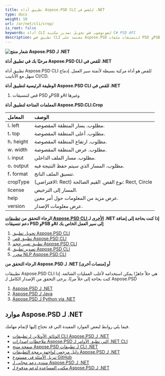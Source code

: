 ```yaml
---
title: تطبيق أداة Aspose.PSD CLI للقص في .NET
type: docs
weight: 10
url: /ar/net/cli/crop/
is_root: false
keywords: أداة CLI لفوتوشوب قص تحويل تصدير مكتبة C# PSD API
description: تطبيق قص CLI معتمد على Aspose.PSD لتنسيقات ملفات PSD وPSB وAI. أتمتة CI/CD بدون كود. يدعم قص الملفات PSD وPSB والتصدير إلى PDF وTIFF وJPEG وJPEG2000 وPNG وGIF وBMP. لا يتطلب تثبيت Adobe Photoshop أو Adobe Illustrator ويمكن تشغيله من واجهة الطرفية دون كود إضافي.
---
```


**![شعار منتج Aspose.PSD لـ .NET](home_1.png)**

**مرحبًا بك في تطبيق أداة Aspose.PSD CLI للقص في .NET**

تطبيق أداة Aspose.PSD CLI للقص هو أداة مركبة بسيطة لأتمتة سير العمل. إدماج سهل مع الأنابيب CI/CD.

**الوظيفة الرئيسية لتطبيق أداة Aspose.PSD CLI للقص في .NET**

1. قص لتنسيقات PSD وPSB وAI وغيرها

**المعلمات المتاحة لتطبيق أداة Aspose.PSD.CLI.Crop**

| **المعامل** | **الوصف**                                                                     |
|:-------------|:------------------------------------------------------------------------------------|
| l، left      | مطلوب. يسار المنطقة المقصوصة.                                                  |
| t، top       | مطلوب. أعلى المنطقة المقصوصة.                                                   |
| h، height    | مطلوب. ارتفاع المنطقة المقصوصة.                                                |
| w، width     | مطلوب. عرض المنطقة المقصوصة.                                                 |
|  i، input    | مطلوب. مسار الملف الداخلي.                                                   |
| o، output    | مطلوب. المسار الذي سيتم حفظ النتيجة فيه.                                         |
|  f، format   | تنسيق الملف الناتج.                                                                 |
| cropType     | (الافتراضي: Rect) نوع القص. القيم الصالحة: Rect, Circle                               |
| license      | المسار إلى الترخيص.                                                                |
| help         | عرض مزيد من المعلومات حول أمر معين.                                     |
| version      | عرض معلومات الإصدار.                                                        |

**الرجاء التحقق من [تطبيقات Aspose.PSD CLI الأخرى](https://docs.aspose.com/psd/net/cli) لـ .NET إذا كنت بحاجة إلى إضافة دعم تنسيقات PSD وPSB وAI إلى سير العمل الخاص بك**

1. [تحويل تطبيق Aspose.PSD CLI](/psd/ar/net/cli/convert)
2. [تطبيق قص Aspose.PSD CLI](/psd/ar/net/cli/crop)
3. [تطبيق تغيير حجم Aspose.PSD CLI](/psd/ar/net/cli/resize)
4. [تصدير تطبيق Aspose.PSD CLI](/psd/ar/net/cli/export)
5. [محرر NLP Aspose.PSD CLI](/psd/ar/net/cli/nlp-editor)

**الرجاء التحقق من Aspose.PSD لـ .NET أو [منصات أخرى]**

تطبيقات Aspose.PSD CLI هي حلاً جاهزًا يمكن استخدامه لأغلب العمليات الشائعة. إذا كنت بحاجة إلى حلاً مرنًا، يرجى التحقق من الإصدار الكامل لـ Aspose.PSD

1. [Aspose.PSD لـ .NET](https://releases.aspose.com/psd/net/)
2. [Aspose.PSD لـ Java](https://releases.aspose.com/psd/java/) 
3. [Aspose.PSD لـ Python via .NET](https://releases.aspose.com/psd/python-net/)

## **موارد Aspose.PSD لـ .NET**

فيما يلي روابط لبعض الموارد المفيدة التي قد تحتاج إليها لإتمام مهامك.

- [الوثائق الأونلاين لـ تطبيقات CLI Aspose.PSD لـ .NET](/psd/ar/net/cli/crop)
- [ملاحظات إصدارات Aspose.PSD التي تطبق الأوامر لـ .NET CLI](/psd/ar/net/cli/release-notes/)
- [صفحة منتج Aspose.PSD لـ تطبيقات CLI .NET](https://products.aspose.com/psd/net/cli)
- [دليل مرجعي لواجهة برمجة التطبيقات Aspose.PSD لـ .NET](https://reference.aspose.com/net/psd)
- [تنزيل الأمثلة في مستودع GitHub](https://github.com/aspose-psd/CLI-Applications)
- [منتدى دعم مجاني لـ Aspose.PSD لـ .NET](https://forum.aspose.com/c/psd)
- [مكتب المساعدة لدعم مدفوع لـ Aspose.PSD لـ .NET](https://helpdesk.aspose.com/)
